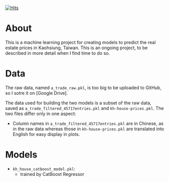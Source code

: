 [![Hits](https://hits.seeyoufarm.com/api/count/incr/badge.svg?url=https%3A%2F%2Fgithub.com%2Fhoward-haowen%2Fkh-real-estate&count_bg=%2367E805&title_bg=%23555555&icon=grav.svg&icon_color=%2367E805&title=visitors&edge_flat=false)](https://hits.seeyoufarm.com)

# About
This is a machine learning project for creating models to predict the real estate prices in Kaohsiung, Taiwan. This is an ongoing project, to be described in more detail when I find time to do so. 

# Data
The raw data, named `a_trade_raw.pkl`, is too big to be uploaded to GitHub, so I sotre it on [Google Drive].

The data used for building the two models is a subset of the raw data, saved as `a_trade_filtered_45717entries.pkl` and `kh-house-prices.pkl`. The two files differ only in one aspect:
- Column names in `a_trade_filtered_45717entries.pkl` are in Chinese, as in the raw data whereas those in `kh-house-prices.pkl` are translated into English for easy display in plots.  

# Models
- `kh_house_catboost_model.pkl`: 
  * trained by CatBoost Regressor 

